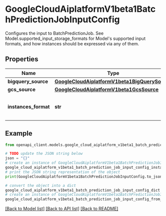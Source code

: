 # GoogleCloudAiplatformV1beta1BatchPredictionJobInputConfig

Configures the input to BatchPredictionJob. See Model.supported_input_storage_formats for Model's supported input formats, and how instances should be expressed via any of them.

## Properties

Name | Type | Description | Notes
------------ | ------------- | ------------- | -------------
**bigquery_source** | [**GoogleCloudAiplatformV1beta1BigQuerySource**](GoogleCloudAiplatformV1beta1BigQuerySource.md) |  | [optional] 
**gcs_source** | [**GoogleCloudAiplatformV1beta1GcsSource**](GoogleCloudAiplatformV1beta1GcsSource.md) |  | [optional] 
**instances_format** | **str** | Required. The format in which instances are given, must be one of the Model&#39;s supported_input_storage_formats. | [optional] 

## Example

```python
from openapi_client.models.google_cloud_aiplatform_v1beta1_batch_prediction_job_input_config import GoogleCloudAiplatformV1beta1BatchPredictionJobInputConfig

# TODO update the JSON string below
json = "{}"
# create an instance of GoogleCloudAiplatformV1beta1BatchPredictionJobInputConfig from a JSON string
google_cloud_aiplatform_v1beta1_batch_prediction_job_input_config_instance = GoogleCloudAiplatformV1beta1BatchPredictionJobInputConfig.from_json(json)
# print the JSON string representation of the object
print(GoogleCloudAiplatformV1beta1BatchPredictionJobInputConfig.to_json())

# convert the object into a dict
google_cloud_aiplatform_v1beta1_batch_prediction_job_input_config_dict = google_cloud_aiplatform_v1beta1_batch_prediction_job_input_config_instance.to_dict()
# create an instance of GoogleCloudAiplatformV1beta1BatchPredictionJobInputConfig from a dict
google_cloud_aiplatform_v1beta1_batch_prediction_job_input_config_from_dict = GoogleCloudAiplatformV1beta1BatchPredictionJobInputConfig.from_dict(google_cloud_aiplatform_v1beta1_batch_prediction_job_input_config_dict)
```
[[Back to Model list]](../README.md#documentation-for-models) [[Back to API list]](../README.md#documentation-for-api-endpoints) [[Back to README]](../README.md)


